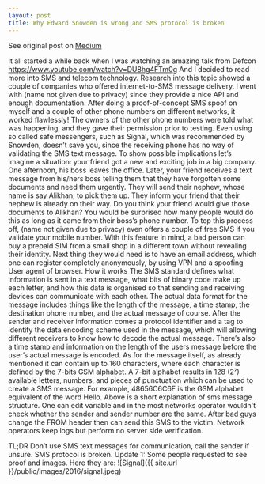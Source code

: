 ```yaml
---
layout: post
title: Why Edward Snowden is wrong and SMS protocol is broken
---
```

<div class="message">
  See original post on <a href="https://medium.com/@uzakov/why-edward-snowden-is-wrong-and-sms-protocol-is-broken-c80b5bc450a6">Medium</a>
</div>

It all started a while back when I was watching an amazing talk from Defcon https://www.youtube.com/watch?v=DU8hg4FTm0g And I decided to read more into SMS and telecom technology.
Research into this topic showed a couple of companies who offered internet-to-SMS message delivery. I went with (name not given due to privacy) since they provide a nice API and enough documentation. After doing a proof-of-concept SMS spoof on myself and a couple of other phone numbers on different networks, it worked flawlessly! The owners of the other phone numbers were told what was happening, and they gave their permission prior to testing. Even using so called safe messengers, such as Signal, which was recommended by Snowden, doesn’t save you, since the receiving phone has no way of validating the SMS text message.
To show possible implications let’s imagine a situation: your friend got a new and exciting job in a big company. One afternoon, his boss leaves the office. Later, your friend receives a text message from his/hers boss telling them that they have forgotten some documents and need them urgently. They will send their nephew, whose name is say Alikhan, to pick them up. They inform your friend that their nephew is already on their way. Do you think your friend would give those documents to Alikhan? You would be surprised how many people would do this as long as it came from their boss’s phone number.
To top this process off, (name not given due to privacy) even offers a couple of free SMS if you validate your mobile number. With this feature in mind, a bad person can buy a prepaid SIM from a small shop in a different town without revealing their identity. Next thing they would need is to have an email address, which one can register completely anonymously, by using VPN and a spoofing User agent of browser.
How it works
The SMS standard defines what information is sent in a text message, what bits of binary code make up each letter, and how this data is organised so that sending and receiving devices can communicate with each other. The actual data format for the message includes things like the length of the message, a time stamp, the destination phone number, and the actual message of course.
After the sender and receiver information comes a protocol identifier and a tag to identify the data encoding scheme used in the message, which will allowing different receivers to know how to decode the actual message. There’s also a time stamp and information on the length of the users message before the user’s actual message is encoded.
As for the message itself, as already mentioned it can contain up to 160 characters, where each character is defined by the 7-bits GSM alphabet. A 7-bit alphabet results in 128 (2⁷) available letters, numbers, and pieces of punctuation which can be used to create a SMS message. For example, 48656C6C6F is the GSM alphabet equivalent of the word Hello.
Above is a short explanation of sms message structure. One can edit variable and in the most networks operator wouldn't check whether the sender and sender number are the same. After bad guys change the FROM header then can send this SMS to the victim. Network operators keep logs but perform no server side verification.

TL;DR
Don’t use SMS text messages for communication, call the sender if unsure. SMS protocol is broken.
Update 1:
Some people requested to see proof and images. Here they are:
![Signal]({{ site.url }}/public/images/2016/signal.jpeg)
